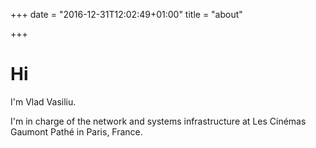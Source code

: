 +++
date = "2016-12-31T12:02:49+01:00"
title = "about"

+++

# Hi
I'm Vlad Vasiliu.

I'm in charge of the network and systems infrastructure at Les Cinémas Gaumont Pathé in Paris, France.
